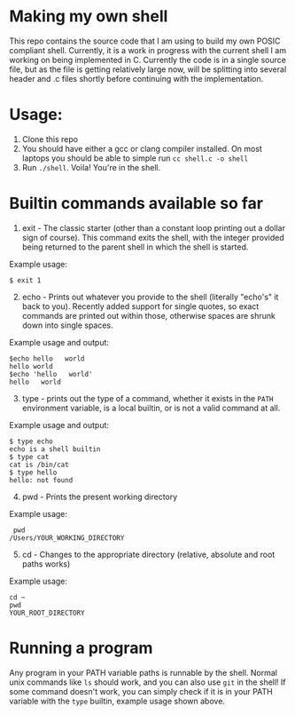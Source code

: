 # Making my own shell
This repo contains the source code that I am using to build my own POSIC compliant shell. Currently, it is a work in progress with the current shell I am working on being implemented in C. Currently the code is in a single source file, but as the file is getting relatively large now, will be splitting into several header and .c files shortly before continuing with the implementation.

# Usage:
1. Clone this repo
2. You should have either a gcc or clang compiler installed. On most laptops you should be able to simple run `cc shell.c -o shell`
3. Run `./shell`. Voìla! You're in the shell.

# Builtin commands available so far

1. exit - The classic starter (other than a constant loop printing out a dollar sign of course). This command exits the shell, with the integer provided being returned to the parent shell in which the shell is started.

Example usage:

```
$ exit 1
```


2. echo - Prints out whatever you provide to the shell (literally "echo's" it back to you). Recently added support for single quotes, so exact commands are printed out within those, otherwise spaces are shrunk down into single spaces.

Example usage and output:

```
$echo hello   world
hello world
$echo 'hello   world'
hello   world
```

3. type - prints out the type of a command, whether it exists in the `PATH` environment variable, is a local builtin, or is not a valid command at all.

Example usage and output:

```
$ type echo
echo is a shell builtin
$ type cat
cat is /bin/cat
$ type hello
hello: not found
```

4. pwd - Prints the present working directory

Example usage:
```
 pwd
/Users/YOUR_WORKING_DIRECTORY
```


5. cd - Changes to the appropriate directory  (relative, absolute and root paths works)

Example usage:

```
cd ~
pwd
YOUR_ROOT_DIRECTORY
```


# Running a program
Any program in your PATH variable paths is runnable by the shell. Normal unix commands like `ls` should work, and you can also use `git` in the shell! If some command doesn't work, you can simply check if it is in your PATH variable with the `type` builtin, example usage shown above.
